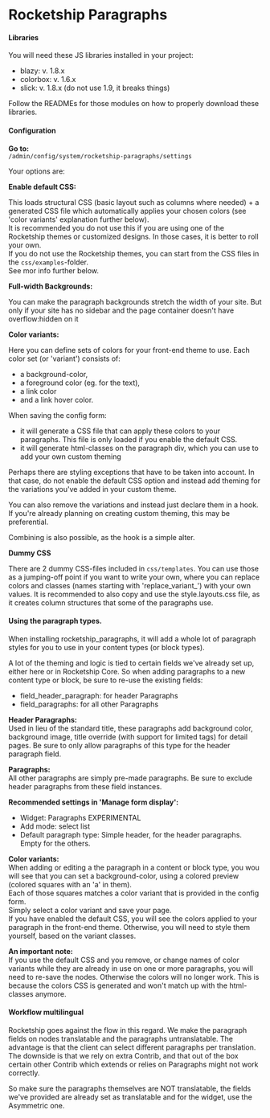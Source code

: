 # Rocketship Paragraphs

#### Libraries

You will need these JS libraries installed in your project:
- blazy: v. 1.8.x
- colorbox: v. 1.6.x
- slick: v. 1.8.x (do not use 1.9, it breaks things)

Follow the READMEs for those modules on how to properly download these 
libraries.

#### Configuration

**Go to:**  
`/admin/config/system/rocketship-paragraphs/settings`

Your options are:

**Enable default CSS:**

This loads structural CSS (basic layout such as columns where needed) + a generated CSS file which automatically applies your chosen colors (see 'color variants' explanation further below).  
It is recommended you do not use this if you are using one of the Rocketship themes or customized designs. In those cases, it is better to roll your own.  
If you do not use the Rocketship themes, you can start from the CSS files in the `css/examples`-folder.  
See mor info further below.

**Full-width Backgrounds:**

You can make the paragraph backgrounds stretch the width of your site. But only if your site has no sidebar and the page container doesn't have overflow:hidden on it

**Color variants:**

Here you can define sets of colors for your front-end theme to use. 
Each color set (or 'variant') consists of:
 - a background-color,
 - a foreground color (eg. for the text),
 - a link color
 - and a link hover color.  

When saving the config form:
 - it will generate a CSS file that can apply these colors to your paragraphs. This file is only loaded if you enable the default CSS.  
 - it will generate html-classes on the paragraph div, which you can use to add your own custom theming

Perhaps there are styling exceptions that have to be taken into account. In that case, do not enable the default CSS option and instead add theming for the variations you've added in your custom theme.  
 
You can also remove the variations and instead just declare them in a hook. If
you're already planning on creating custom theming, this may be preferential.

Combining is also possible, as the hook is a simple alter.

**Dummy CSS**

There are 2 dummy CSS-files included in `css/templates`. You can use those as a 
jumping-off point if you want to write your own, where you can replace colors and classes (names starting with 'replace_variant_') 
with your own values. 
It is recommended to also copy and use the style.layouts.css file, as it creates column structures that some of the paragraphs use.

#### Using the paragraph types.

When installing rocketship_paragraphs, it will add a whole lot of paragraph styles for you to use in your content types (or block types).

A lot of the theming and logic is tied to certain fields we've already set up,
either here or in Rocketship Core. So when adding paragraphs to a new content 
type or block, be sure to re-use the existing fields:
- field_header_paragraph: for header Paragraphs
- field_paragraphs: for all other Paragraphs

**Header Paragraphs:**  
Used in lieu of the standard title, these paragraphs add
background color, background image, title override (with support for limited
tags) for detail pages. Be sure to only allow paragraphs of this type for the
header paragraph field.  

**Paragraphs:**  
All other paragraphs are simply pre-made paragraphs. Be sure to 
exclude header paragraphs from these field instances.

**Recommended settings in 'Manage form display':**
- Widget: Paragraphs EXPERIMENTAL
- Add mode: select list
- Default paragraph type: Simple header, for the header paragraphs. Empty for the others.

**Color variants:**   
When adding or editing a the paragraph in a content or block type, you wou will see that you can set a background-color, using a colored preview (colored squares with an 'a' in them).  
Each of those squares matches a color variant that is provided in the config form.  
Simply select a color variant and save your page.  
If you have enabled the default CSS, you will see the colors applied to your paragraph in the front-end theme. Otherwise, you will need to style them yourself, based on the variant classes.
 
**An important note:**  
If you use the default CSS and you remove, or change names of color variants while they are already in use on one or more paragraphs, you will need to re-save the nodes. Otherwise the colors will no longer work. This is because the colors CSS is generated and won't match up with the html-classes anymore.


#### Workflow multilingual

Rocketship goes against the flow in this regard. We make the paragraph fields 
on nodes translatable and the paragraphs untranslatable. The advantage is 
that the client can select different paragraphs per translation. The downside
 is that we rely on extra Contrib, and that out of the box certain other
Contrib which extends or relies on Paragraphs might not work correctly.

So make sure the paragraphs themselves are NOT translatable, the fields we've
provided are already set as translatable and for the widget, use the Asymmetric
one.
